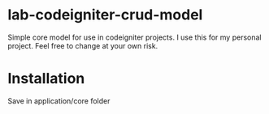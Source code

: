 # lab-codeigniter-crud-model
Simple core model for use in codeigniter projects. I use this for my personal project. Feel free to change at your own risk.

# Installation
Save in application/core folder
